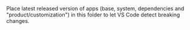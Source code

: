 Place latest released version of apps (base, system, dependencies and "product/customization") in this folder to let VS Code detect breaking changes.